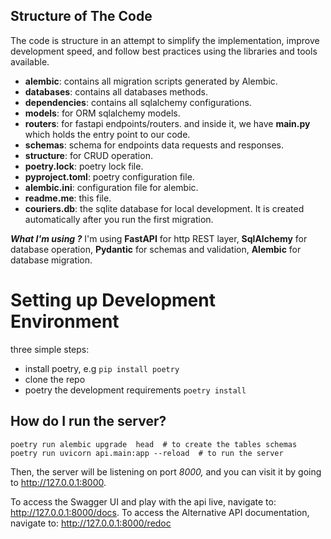 ## Structure of The Code
The code is structure in an attempt to simplify the implementation, improve development speed, and follow best practices 
using the libraries and tools available. 
* **alembic**: contains all migration scripts generated by Alembic.
* **databases**: contains all databases methods.
* **dependencies**: contains all sqlalchemy configurations.
* **models**: for ORM sqlalchemy models. 
* **routers**: for fastapi endpoints/routers.
and inside it, we have **main.py** which holds the entry point to our code.
* **schemas**: schema for endpoints data requests and responses.
* **structure**: for CRUD operation.
* **poetry.lock**: poetry lock file.
* **pyproject.toml**: poetry configuration file.
* **alembic.ini**: configuration file for alembic.  
* **readme.me**: this file.
* **couriers.db**: the sqlite database for local development. It is created automatically after you run the first migration.

**_What I'm using ?_**
I'm using **FastAPI** for http REST layer, 
**SqlAlchemy** for database operation, **Pydantic** for schemas and validation, **Alembic** for database migration.

# Setting up Development Environment
three simple steps:

* install poetry, e.g ```pip install poetry```
* clone the repo
* poetry the development requirements ```poetry install```

## How do I run the server?

```shell
poetry run alembic upgrade  head  # to create the tables schemas
poetry run uvicorn api.main:app --reload  # to run the server
```
Then, the server will be listening on port _8000,_ and you can visit it by going to http://127.0.0.1:8000.

To access the Swagger UI and play with the api live, navigate to: http://127.0.0.1:8000/docs. To access the
Alternative API documentation, navigate to: http://127.0.0.1:8000/redoc